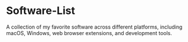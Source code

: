 # Software-List
A collection of my favorite software across different platforms, including macOS, Windows, web browser extensions, and development tools.

